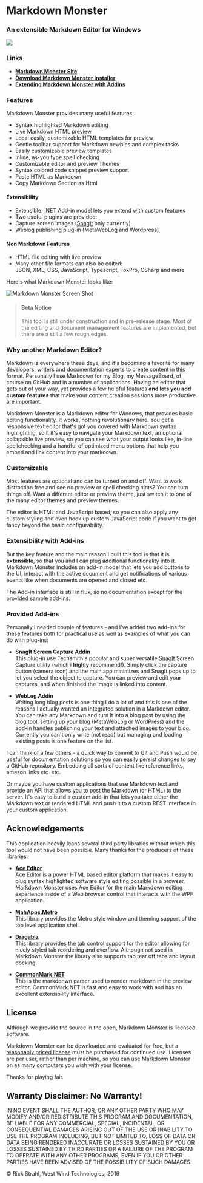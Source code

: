 # Markdown Monster
### An extensible Markdown Editor for Windows

![](Art/MarkdownMonster.png)

### Links
* **[Markdown Monster Site](http://markdownmonster.west-wind.com)**
* **[Download Markdown Monster Installer](http://markdownmonster.west-wind.com/download.aspx)**
* **[Extending Markdown Monster with Addins](http://markdownmonster.west-wind.com/docs/_4ne0s0qoi.htm)**

### Features
Markdown Monster provides many useful features:

* Syntax highlighted Markdown editing
* Live Markdown HTML preview 
* Local easily, customizable HTML templates for preview
* Gentle toolbar support for Markdown newbies and complex tasks
* Easily customizable preview templates
* Inline, as-you type spell checking
* Customizable editor and preview Themes
* Syntax colored code snippet preview support
* Paste HTML as Markdown
* Copy Markdown Section as Html

#### Extensibility
* Extensible: .NET Add-in model lets you extend with custom features
* Two useful plugins are provided:
* Capture screen images ([SnagIt](http://techsmith.com/snagit) only currently)
* Weblog publishing plug-in (MetaWebLog and Wordpress)

#### Non Markdown Features
* HTML file editing with live preview
* Many other file formats can also be edited:  
JSON, XML, CSS, JavaScript, Typescript, FoxPro, CSharp and more

Here's what Markdown Monster looks like:

![Markdown Monster Screen Shot](ScreenShot.png)

> #### Beta Notice
> This tool is still under construction and in pre-release stage. Most of the editing and document management features are implemented, but there are a still a few rough edges.

### Why another Markdown Editor?
Markdown is everywhere these days, and it's becoming a favorite for many developers, writers and documentation experts to create content in this format. Personally I use Markdown for my Blog, my MessageBoard, of course on GitHub and in a number of applications. Having an editor that gets out of your way, yet provides a few helpful features **and lets you add custom features** that make your content creation sessions more productive are important.

Markdown Monster is a Markdown editor for Windows, that provides basic editing functionality. It works, nothing revolutionary here. You get a responsive text editor that's got you covered with Markdown syntax highlighting, so it it's easy to navigate your Markdown text, an optional collapsible live preview, so you can see what your output looks like, in-line spellchecking and a handful of optimized menu options that help you embed and link content into your markdown.

### Customizable
Most features are optional and can be turned on and off. Want to work distraction free and see no preview or spell checking hints? You can turn things off. Want a different editor or preview theme, just switch it to one of the many editor themes and preview themes. 

The editor is HTML and JavaScript based, so you can also apply any custom styling and even hook up custom JavaScript code if you want to get fancy beyond the basic configurability.

### Extensibility with Add-ins
But the key feature and the main reason I built this tool is that it is **extensible**, so that you and I can plug additional functionality into it. Markdown Monster includes an add-in model that lets you add buttons to the UI, interact with the active document and get notifications of various events like when documents are opened and closed etc.

The Add-in interface is still in flux, so no documentation except for the provided sample add-ins.

### Provided Add-ins
Personally I needed couple of features - and I've added two add-ins for these features both for practical use as well as examples of what you can do with plug-ins:

* **SnagIt Screen Capture Addin**  
This plug-in use Techsmith's popular and super versatile [SnagIt](http://techsmith.com/snagit) Screen Capture utility (which i **highly** recommend!). Simply click the capture button (camera icon) and the main app minimizes and SnagIt pops up to let you select the object to capture. You can preview and edit your captures, and when finished the image is linked into content.

* **WebLog Addin**  
Writing long blog posts is one thing I do a lot of and this is one of the reasons I actually wanted an integrated solution in a Markdown editor. You can take any Markdown and turn it into a blog post by using the blog tool, setting up your blog (MetaWebLog or WordPress) and the add-in handles publishing your text and attached images to your blog. Currently you can't only write (not read) but managing and loading existing posts is one feature on the list.

I can think of a few others - a quick way to commit to Git and Push would be useful for documentation solutions so you can easily persist changes to say a GitHub repository. Embedding all sorts of content like reference links, amazon links etc. etc.

Or maybe you have custom applications that use Markdown text and provide an API that allows you to post the Markdown (or HTML) to the server. It's easy to build a custom add-in that lets you take either the Markdown text or rendered HTML and push it to a custom REST interface in your custom application.

## Acknowledgements
This application heavily leans several third party libraries without which this tool would not have been possible. Many thanks for the producers of these libraries:

* **[Ace Editor](https://ace.c9.io)**  
Ace Editor is a power HTML based editor platform that makes it easy to plug syntax highlighted software style editing possible in a browser. Markdown Monster uses Ace Editor for the main Markdown editing experience inside of a Web browser control that interacts with the WPF application.

* **[MahApps.Metro](http://mahapps.com/)**  
This library provides the Metro style window and theming support of the top level application shell.

* **[Dragablz](https://dragablz.net/)**  
This library provides the tab control support for the editor allowing for nicely styled tab reordering and overflow. Although not used in Markdown Monster the library also supports tab tear off tabs and layout docking.

* **[CommonMark.NET](https://github.com/Knagis/CommonMark.NET)**  
This is the markdonwn parser used to render markdown in the preview editor. CommonMark.NET is fast and easy to work with and has an excellent extensibility interface.

## License
Although we provide the source in the open, Markdown Monster is licensed software.

Markdown Monster can  be downloaded and evaluated for free, but a [reasonably priced license](http://store.west-wind.com/product/MARKDOWN_MONSTER) must be purchased for continued use. Licenses are per user, rather than per machine, so you can use Markdown Monster on as many computers you wish with your license. 

Thanks for playing fair.

## Warranty Disclaimer: No Warranty!
IN NO EVENT SHALL THE AUTHOR, OR ANY OTHER PARTY WHO MAY MODIFY AND/OR REDISTRIBUTE 
THIS PROGRAM AND DOCUMENTATION, BE LIABLE FOR ANY COMMERCIAL, SPECIAL, INCIDENTAL, OR CONSEQUENTIAL DAMAGES ARISING OUT OF THE USE OR INABILITY TO USE THE PROGRAM INCLUDING, BUT NOT LIMITED TO, LOSS OF DATA OR DATA BEING RENDERED INACCURATE OR LOSSES SUSTAINED BY YOU OR LOSSES SUSTAINED BY THIRD PARTIES OR A FAILURE OF THE PROGRAM TO OPERATE WITH ANY OTHER PROGRAMS, EVEN IF YOU OR OTHER PARTIES HAVE BEEN ADVISED OF THE POSSIBILITY OF SUCH DAMAGES.

&copy; Rick Strahl, West Wind Technologies, 2016